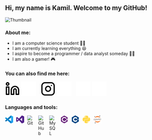 ## Hi, my name is Kamil. Welcome to my GitHub!
![Thumbnail](https://media1.tenor.com/m/gZ9Oti_eQL0AAAAC/cat-cool-cat.gif)
### About me: 
- I am a computer science student 🧑‍💻
- I am currently learning everything 😆
- I aspire to become a programmer / data analyst someday 👨‍💻
- I am also a gamer! 🎮

### You can also find me here: 
[![website](./linkedin-light.svg)](https://linkedin.com/in/kamil-bulenda-9a2299253#gh-light-mode-only)
[![website](./linkedin-dark.svg)](https://linkedin.com/in/kamil-bulenda-9a2299253#gh-dark-mode-only)
&nbsp;&nbsp;
[![website](./instagram-light.svg)](https://instagram.com/kamilbulenda03#gh-light-mode-only)
[![website](./instagram-dark.svg)](https://instagram.com/kamilbulenda03#gh-dark-mode-only)
&nbsp;&nbsp;
[![website](./facebook-dark.svg)](https://www.facebook.com/kamil.bulenda.77#gh-dark-mode-only)
[![website](./facebook-light.svg)](https://www.facebook.com/kamil.bulenda.77#gh-light-mode-only)

### Languages and tools: 
<img align="left" alt="Visual Studio Code" width="26px" src="https://raw.githubusercontent.com/devicons/devicon/1119b9f84c0290e0f0b38982099a2bd027a48bf1/icons/vscode/vscode-original.svg" style="padding-right:10px;" />
<img align="left" alt="Visual Studio" width="26px" src="https://raw.githubusercontent.com/devicons/devicon/1119b9f84c0290e0f0b38982099a2bd027a48bf1/icons/visualstudio/visualstudio-plain.svg" style="padding-right:10px;" />
<img align="left" alt="Git" width="26px" src="https://cdn.jsdelivr.net/gh/devicons/devicon/icons/git/git-original.svg" style="padding-right:10px;" />
<img align="left" alt="GitHub" width="26px" src="https://user-images.githubusercontent.com/3369400/139447912-e0f43f33-6d9f-45f8-be46-2df5bbc91289.png" style="padding-right:10px;" />
<img align="left" alt="MySQL" width="26px" src="https://cdn.jsdelivr.net/gh/devicons/devicon/icons/mysql/mysql-original.svg" style="padding-right:10px;" />
<img align="left" alt="Csharp" width="26px" src="https://raw.githubusercontent.com/devicons/devicon/1119b9f84c0290e0f0b38982099a2bd027a48bf1/icons/csharp/csharp-plain.svg" style="padding-right:10px;" />
<img align="left" alt="Cplusplus" width="26px" src="https://raw.githubusercontent.com/devicons/devicon/1119b9f84c0290e0f0b38982099a2bd027a48bf1/icons/cplusplus/cplusplus-plain.svg" style="padding-right:10px;" />
<img align="left" alt="Python" width="26px" src="https://raw.githubusercontent.com/devicons/devicon/1119b9f84c0290e0f0b38982099a2bd027a48bf1/icons/python/python-plain.svg" style="padding-right:10px;" />
<img align="left" alt="Jupyter" width="26px" src="https://raw.githubusercontent.com/devicons/devicon/master/icons/jupyter/jupyter-original-wordmark.svg" style="padding-right:10px;" />

